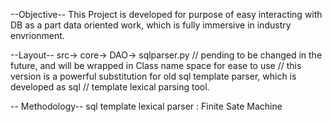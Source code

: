 --Objective--
This Project is developed for purpose of easy interacting with DB as a part data oriented work, which is fully immersive in industry envrionment. 

--Layout--
  src->
    core->
      DAO->
        sqlparser.py // pending to be changed in the future, and will be wrapped in Class name space for ease to use
                     // this version is a powerful substitution for old sql template parser, which is developed as sql
                     // template lexical parsing tool.
                     
                     
-- Methodology--
  sql template lexical parser : Finite Sate Machine
